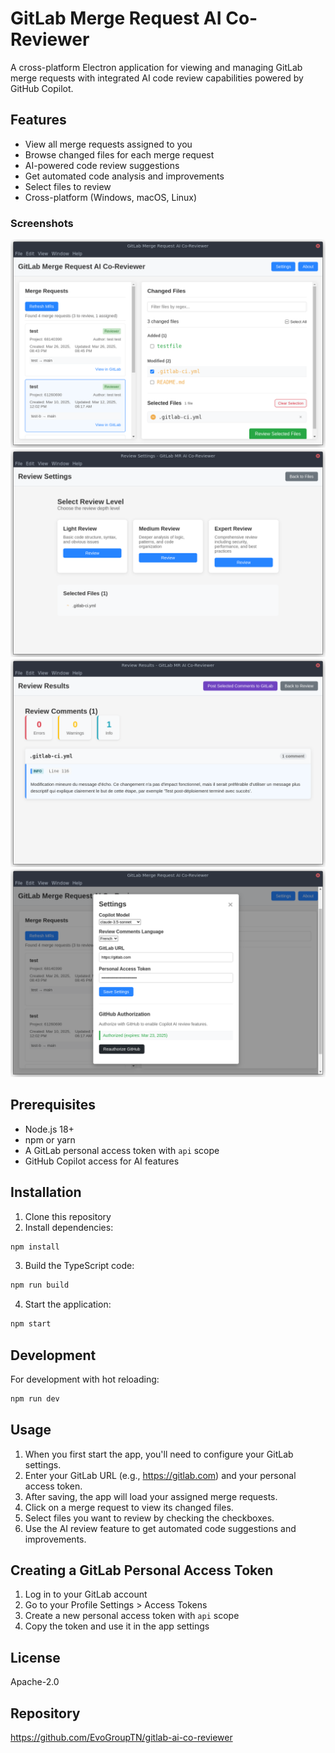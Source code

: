 # GitLab Merge Request AI Co-Reviewer

A cross-platform Electron application for viewing and managing GitLab merge requests with integrated AI code review capabilities powered by GitHub Copilot.

## Features

- View all merge requests assigned to you
- Browse changed files for each merge request
- AI-powered code review suggestions
- Get automated code analysis and improvements
- Select files to review
- Cross-platform (Windows, macOS, Linux)

### Screenshots

![Screenshot 1](Screenshot_1.png)
![Screenshot 2](Screenshot_2.png)
![Screenshot 3](Screenshot_3.png)
![Screenshot 4](Screenshot_4.png)

## Prerequisites

- Node.js 18+
- npm or yarn
- A GitLab personal access token with `api` scope
- GitHub Copilot access for AI features

## Installation

1. Clone this repository
2. Install dependencies:

```bash
npm install
```

3. Build the TypeScript code:

```bash
npm run build
```

4. Start the application:

```bash
npm start
```

## Development

For development with hot reloading:

```bash
npm run dev
```

## Usage

1. When you first start the app, you'll need to configure your GitLab settings.
2. Enter your GitLab URL (e.g., https://gitlab.com) and your personal access token.
3. After saving, the app will load your assigned merge requests.
4. Click on a merge request to view its changed files.
5. Select files you want to review by checking the checkboxes.
6. Use the AI review feature to get automated code suggestions and improvements.

## Creating a GitLab Personal Access Token

1. Log in to your GitLab account
2. Go to your Profile Settings > Access Tokens
3. Create a new personal access token with `api` scope
4. Copy the token and use it in the app settings

## License

Apache-2.0

## Repository

https://github.com/EvoGroupTN/gitlab-ai-co-reviewer
